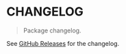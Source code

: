 # CHANGELOG

> Package changelog.

See [GitHub Releases](https://github.com/stdlib-js/utils-circular-buffer/releases) for the changelog.